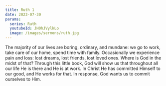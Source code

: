 ```yaml
---
title: Ruth 1
date: 2023-07-30
params:
  series: Ruth
  youtubeId: JH0hJVylkLo
  image: /images/sermons/ruth.jpg
---
```


The majority of our lives are boring, ordinary, and mundane: we go to work, take care of our home, spend time with family. Occasionally we experience pain and loss: lost dreams, lost friends, lost loved ones. Where is God in the midst of that? Through this little book, God will show us that throughout all our life He is there and He is at work. In Christ He has committed Himself to our good, and He works for that. In response, God wants us to commit ourselves to Him.
